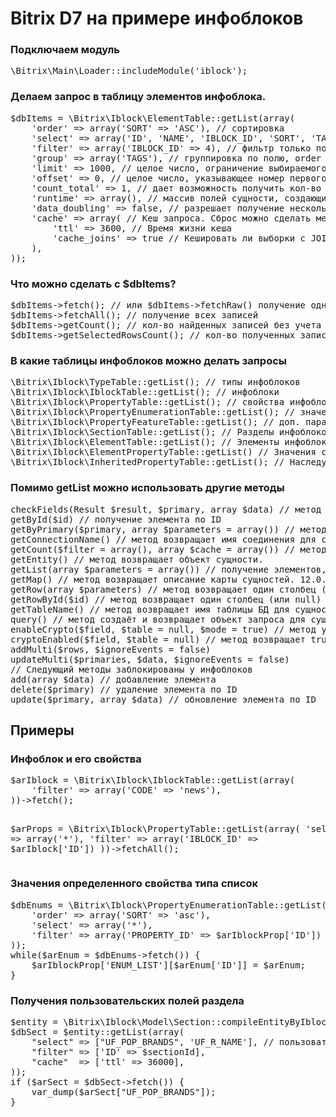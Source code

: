 ﻿# Bitrix D7 на примере инфоблоков
 <h3>Подключаем модуль</h3>
<pre>
\Bitrix\Main\Loader::includeModule('iblock');
</pre>
<h3> Делаем запрос в таблицу элементов инфоблока.</h3>
<pre>
$dbItems = \Bitrix\Iblock\ElementTable::getList(array(
	'order' => array('SORT' => 'ASC'), // сортировка
	'select' => array('ID', 'NAME', 'IBLOCK_ID', 'SORT', 'TAGS'), // выбираемые поля, без свойств. Свойства можно получать на старом ядре \CIBlockElement::getProperty
	'filter' => array('IBLOCK_ID' => 4), // фильтр только по полям элемента, свойства (PROPERTY) использовать нельзя
	'group' => array('TAGS'), // группировка по полю, order должен быть пустой
	'limit' => 1000, // целое число, ограничение выбираемого кол-ва
	'offset' => 0, // целое число, указывающее номер первого столбца в результате
	'count_total' => 1, // дает возможность получить кол-во элементов через метод getCount()
	'runtime' => array(), // массив полей сущности, создающихся динамически
	'data_doubling' => false, // разрешает получение нескольких одинаковых записей
	'cache' => array( // Кеш запроса. Сброс можно сделать методом \Bitrix\Iblock\ElementTable::getEntity()->cleanCache();
		'ttl' => 3600, // Время жизни кеша
		'cache_joins' => true // Кешировать ли выборки с JOIN
	),
));
</pre>
<h3>Что можно сделать с $dbItems?</h3>
<pre>
$dbItems->fetch(); // или $dbItems->fetchRaw() получение одной записи, можно перебрать в цикле while ($arItem = $dbItems->fetch())
$dbItems->fetchAll(); // получение всех записей
$dbItems->getCount(); // кол-во найденных записей без учета limit, доступно если при запросе было указано count_total = 1
$dbItems->getSelectedRowsCount(); // кол-во полученных записей с учетом limit
</pre>
<h3>В какие таблицы инфоблоков можно делать запросы</h3>
<pre>
\Bitrix\Iblock\TypeTable::getList(); // типы инфоблоков
\Bitrix\Iblock\IblockTable::getList(); // инфоблоки
\Bitrix\Iblock\PropertyTable::getList(); // свойства инфоблоков
\Bitrix\Iblock\PropertyEnumerationTable::getList(); // значения свойств, например списков
\Bitrix\Iblock\PropertyFeatureTable::getList(); // доп. параметры свойств (например "Показывать на детальной странице элемента")
\Bitrix\Iblock\SectionTable::getList(); // Разделы инфоблоков
\Bitrix\Iblock\ElementTable::getList(); // Элементы инфоблоков 
\Bitrix\Iblock\ElementPropertyTable::getList() // Значения свойств элементов
\Bitrix\Iblock\InheritedPropertyTable::getList(); // Наследуемые свойства (seo шаблоны)
</pre>
<h3>Помимо getList можно использовать другие методы</h3>
<pre>
checkFields(Result $result, $primary, array $data) // метод проверяет поля данных перед записью в БД.
getById($id) // получение элемента по ID
getByPrimary($primary, array $parameters = array()) // метод возвращает выборку по первичному ключу сущности и по опциональным параметрам \Bitrix\Main\Entity\DataManager::getList.
getConnectionName() // метод возвращает имя соединения для сущности. 12.0.9
getCount($filter = array(), array $cache = array()) // метод выполняет COUNT запрос к сущности и возвращает результат. 12.0.10
getEntity() // метод возвращает объект сущности.
getList(array $parameters = array()) // получение элементов, подробнее было выше
getMap() // метод возвращает описание карты сущностей. 12.0.7
getRow(array $parameters) // метод возвращает один столбец (или null) по параметрам для \Bitrix\Main\Entity\DataManager::getList.
getRowById($id) // метод возвращает один столбец (или null) по первичному ключу сущности. 14.0.0
getTableName() // метод возвращает имя таблицы БД для сущности. 12.0.7
query() // метод создаёт и возвращает объект запроса для сущности.
enableCrypto($field, $table = null, $mode = true) // метод устанавливает флаг поддержки шифрования для поля. 17.5.14
cryptoEnabled($field, $table = null) // метод возвращает true если шифрование разрешено для поля. 17.5.14
addMulti($rows, $ignoreEvents = false)
updateMulti($primaries, $data, $ignoreEvents = false)
// Следующий методы заблокированы у инфоблоков
add(array $data) // добавление элемента
delete($primary) // удаление элемента по ID
update($primary, array $data) // обновление элемента по ID
</pre>
<h2>Примеры</h2>
<h3>Инфоблок и его свойства</h3>
<pre>
$arIblock = \Bitrix\Iblock\IblockTable::getList(array(
	'filter' => array('CODE' => 'news'),
))->fetch();

$arProps = \Bitrix\Iblock\PropertyTable::getList(array(
	'select' => array('*'),
	'filter' => array('IBLOCK_ID' => $arIblock['ID'])
))->fetchAll();
</pre>
<h3>Значения определенного свойства типа список</h3>
<pre>
$dbEnums = \Bitrix\Iblock\PropertyEnumerationTable::getList(array(
	'order' => array('SORT' => 'asc'),
	'select' => array('*'),
	'filter' => array('PROPERTY_ID' => $arIblockProp['ID'])
));
while($arEnum = $dbEnums->fetch()) {
	$arIblockProp['ENUM_LIST'][$arEnum['ID']] = $arEnum;
}
</pre>
<h3>Получения пользовательских полей раздела</h3>
<pre>
$entity = \Bitrix\Iblock\Model\Section::compileEntityByIblock($iblockId);
$dbSect = $entity::getList(array(
	"select" => ["UF_POP_BRANDS", 'UF_R_NAME'], // пользовательские поля
	"filter" => ['ID' => $sectionId],
	"cache"  => ['ttl' => 36000],
));
if ($arSect = $dbSect->fetch()) {
	var_dump($arSect["UF_POP_BRANDS"]);
}
</pre>
</h3>
